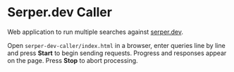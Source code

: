 # Serper.dev Caller

Web application to run multiple searches against [serper.dev](https://serper.dev).

Open `serper-dev-caller/index.html` in a browser, enter queries line by line and
press **Start** to begin sending requests. Progress and responses appear on the
page. Press **Stop** to abort processing.
